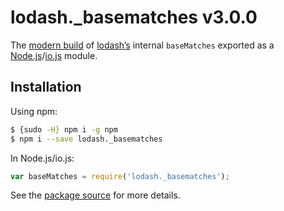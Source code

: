 # lodash._basematches v3.0.0

The [modern build](https://github.com/lodash/lodash/wiki/Build-Differences) of [lodash’s](https://lodash.com/) internal `baseMatches` exported as a [Node.js](http://nodejs.org/)/[io.js](https://iojs.org/) module.

## Installation

Using npm:

```bash
$ {sudo -H} npm i -g npm
$ npm i --save lodash._basematches
```

In Node.js/io.js:

```js
var baseMatches = require('lodash._basematches');
```

See the [package source](https://github.com/lodash/lodash/blob/3.0.0-npm-packages/lodash._basematches) for more details.
